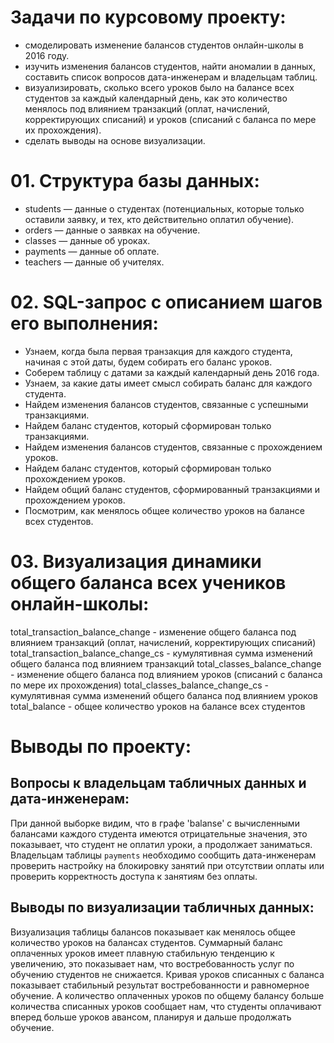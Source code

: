 # Задачи по курсовому проекту:
- смоделировать изменение балансов студентов онлайн-школы в 2016 году.
- изучить изменения балансов студентов, найти аномалии в данных, составить список вопросов дата-инженерам и владельцам таблиц.
- визуализировать, сколько всего уроков было на балансе всех студентов за каждый календарный день, как это количество менялось под влиянием транзакций (оплат, начислений, корректирующих списаний) и уроков (списаний с баланса по мере их прохождения).
- сделать выводы на основе визуализации.
# 01. Структура базы данных: 
- students — данные о студентах (потенциальных, которые только оставили заявку, и тех, кто действительно оплатил обучение).
- orders — данные о заявках на обучение.
- classes — данные об уроках.
- payments — данные об оплате.
- teachers — данные об учителях.
# 02. SQL-запрос с описанием шагов его выполнения:
- Узнаем, когда была первая транзакция для каждого студента, начиная с этой даты, будем собирать его баланс уроков.
- Соберем таблицу с датами за каждый календарный день 2016 года.
- Узнаем, за какие даты имеет смысл собирать баланс для каждого студента.
- Найдем изменения балансов студентов, связанные с успешными транзакциями.
- Найдем баланс студентов, который сформирован только транзакциями.
- Найдем изменения балансов студентов, связанные с прохождением уроков.
- Найдем баланс студентов, который сформирован только прохождением уроков.
- Найдем общий баланс студентов, сформированный транзакциями и прохождением уроков.
- Посмотрим, как менялось общее количество уроков на балансе всех студентов.
# 03. Визуализация динамики общего баланса всех учеников онлайн-школы:
total_transaction_balance_change - изменение общего баланса под влиянием транзакций (оплат, начислений, корректирующих списаний)
total_transaction_balance_change_cs - кумулятивная сумма изменений общего баланса под влиянием транзакций
total_classes_balance_change - изменение общего баланса под влиянием уроков (списаний с баланса по мере их прохождения)
total_classes_balance_change_cs - кумулятивная сумма изменений общего баланса под влиянием уроков
total_balance - общее количество уроков на балансе всех студентов
# Выводы по проекту:
## Вопросы к владельцам табличных данных и дата-инженерам:
При данной выборке видим, что в графе 'balanse'  с вычисленными балансами каждого студента
имеются отрицательные значения, это показывает, что студент не оплатил уроки, а продолжает заниматься.
Владельцам таблицы `payments` необходимо сообщить дата-инженерам проверить настройку на блокировку занятий при отсутствии оплаты
или проверить корректность доступа к занятиям без оплаты.
## Выводы по визуализации табличных данных:
Визуализация таблицы балансов показывает как  менялось общее количество уроков на балансах студентов.
Суммарный баланс оплаченных уроков имеет плавную стабильную тенденцию к увеличению,
это показывает нам, что востребованность услуг по обучению студентов  не снижается.
Кривая уроков списанных с баланса показывает стабильный результат востребованности и равномерное обучение.
А количество оплаченных уроков по общему балансу больше количества списанных уроков
сообщает нам, что студенты оплачивают вперед больше уроков авансом, планируя и дальше продолжать обучение.

